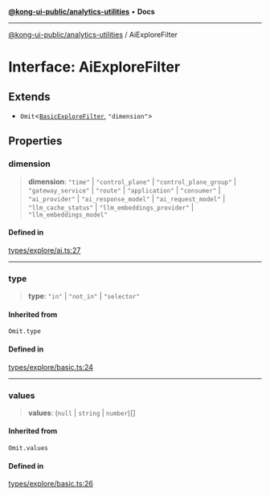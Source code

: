 [**@kong-ui-public/analytics-utilities**](../README.md) • **Docs**

***

[@kong-ui-public/analytics-utilities](../README.md) / AiExploreFilter

# Interface: AiExploreFilter

## Extends

- `Omit`\<[`BasicExploreFilter`](BasicExploreFilter.md), `"dimension"`\>

## Properties

### dimension

> **dimension**: `"time"` \| `"control_plane"` \| `"control_plane_group"` \| `"gateway_service"` \| `"route"` \| `"application"` \| `"consumer"` \| `"ai_provider"` \| `"ai_response_model"` \| `"ai_request_model"` \| `"llm_cache_status"` \| `"llm_embeddings_provider"` \| `"llm_embeddings_model"`

#### Defined in

[types/explore/ai.ts:27](https://github.com/Kong/public-ui-components/blob/main/packages/analytics/analytics-utilities/src/types/explore/ai.ts#L27)

***

### type

> **type**: `"in"` \| `"not_in"` \| `"selector"`

#### Inherited from

`Omit.type`

#### Defined in

[types/explore/basic.ts:24](https://github.com/Kong/public-ui-components/blob/main/packages/analytics/analytics-utilities/src/types/explore/basic.ts#L24)

***

### values

> **values**: (`null` \| `string` \| `number`)[]

#### Inherited from

`Omit.values`

#### Defined in

[types/explore/basic.ts:26](https://github.com/Kong/public-ui-components/blob/main/packages/analytics/analytics-utilities/src/types/explore/basic.ts#L26)
